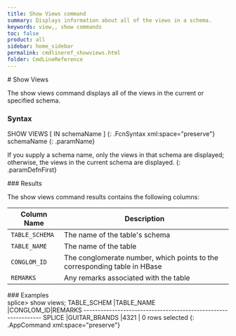 ```yaml
---
title: Show Views command
summary: Displays information about all of the views in a schema.
keywords: view,, show commands
toc: false
product: all
sidebar: home_sidebar
permalink: cmdlineref_showviews.html
folder: CmdLineReference
---
```

<section>
<div class="TopicContent" data-swiftype-index="true" markdown="1">
# Show Views

The <span class="AppCommand">show views</span> command displays all of
the views in the current or specified schema.

### Syntax

<div class="fcnWrapperWide" markdown="1">
    SHOW VIEWS [ IN schemaName ] 
{: .FcnSyntax xml:space="preserve"}

</div>
<div class="paramList" markdown="1">
schemaName
{: .paramName}

If you supply a schema name, only the views in that schema are
displayed; otherwise, the views in the current schema are displayed.
{: .paramDefnFirst}

</div>
### Results

The <span class="AppCommand">show views</span> command results contains
the following columns:

<table summary="Listing of columns displayed by the show views command.">
                <col />
                <col />
                <thead>
                    <tr>
                        <th>Column Name</th>
                        <th>Description</th>
                    </tr>
                </thead>
                <tbody>
                    <tr>
                        <td><code>TABLE_SCHEMA</code></td>
                        <td>The name of the table's schema</td>
                    </tr>
                    <tr>
                        <td><code>TABLE_NAME</code></td>
                        <td>The name of the table</td>
                    </tr>
                    <tr>
                        <td><code>CONGLOM_ID</code></td>
                        <td>The conglomerate number, which points to the corresponding table in HBase</td>
                    </tr>
                    <tr>
                        <td><code>REMARKS</code></td>
                        <td>Any remarks associated with the table</td>
                    </tr>
                </tbody>
            </table>
### Examples

<div class="preWrapperWide" markdown="1">
    splice> show views;
    TABLE_SCHEM  |TABLE_NAME         |CONGLOM_ID|REMARKS
    ---------------------------------------------------------------
    SPLICE       |GUITAR_BRANDS      |4321      |
    0 rows selected 
{: .AppCommand xml:space="preserve"}

</div>
</div>
</section>

